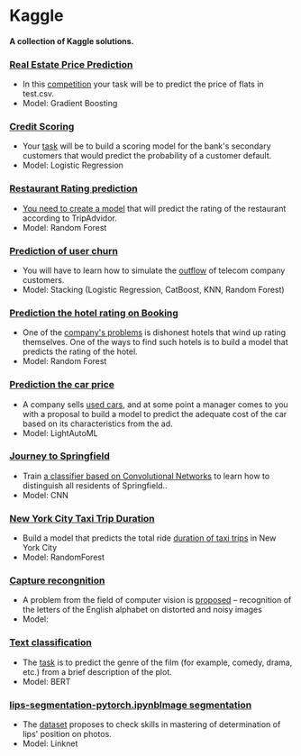 # Kaggle
#### A collection of Kaggle solutions.

### <a href=baseline.ipynb>Real Estate Price Prediction</a>
- In this <a href=https://www.kaggle.com/competitions/real-estate-price-prediction-moscow/>competition</a> your task will be to predict the price of flats in test.csv.
- Model: Gradient Boosting

### <a href=baseline-v1-sf-scoring.ipynb>Credit Scoring</a>
- Your <a href=https://www.kaggle.com/competitions/sf-scoring>task</a> will be to build a scoring model for the bank's secondary customers that would predict the probability of a customer default.
- Model: Logistic Regression

### <a href=alex-coch2-baseline-sf-tripadvisor-rating-v2-7.ipynb>Restaurant Rating prediction
- You <a href=https://www.kaggle.com/competitions/sf-dst-restaurant-rating>need to create a model</a> that will predict the rating of the restaurant according to TripAdvidor.
- Model: Random Forest

### <a href=notebookf57d97d448.ipynb>Prediction of user churn</a>
- You will have to learn how to simulate the <a href=https://www.kaggle.com/competitions/advanced-dls-spring-2021>outflow</a> of telecom company customers.
- Model: Stacking (Logistic Regression, CatBoost, KNN, Random Forest)


### <a href=notebook38cda55794-booking.ipynb>Prediction the hotel rating on Booking</a>
- One of the <a href=https://www.kaggle.com/competitions/sf-booking>company's problems</a> is dishonest hotels that wind up rating themselves. One of the ways to find such hotels is to build a model that predicts the rating of the hotel.
- Model: Random Forest


### <a href=lightautoml-competition-baseline.ipynb>Prediction the car price</a>
- A company sells <a href=https://www.kaggle.com/competitions/sf-dst-predict-car-price>used cars</a>, and at some point a manager comes to you with a proposal to build a model to predict the adequate cost of the car based on its characteristics from the ad.
- Model: LightAutoML

### <a href=classification-transfer-learning.ipynb>Journey to Springfield</a>
- Train <a href=https://www.kaggle.com/competitions/journey-springfield>a classifier based on Convolutional Networks</a> to learn how to distinguish all residents of Springfield..
- Model: CNN

### <a href=notebook-new-york-city-taxi-trip-duration.ipynb>New York City Taxi Trip Duration</a>
- Build a model that predicts the total ride <a href=https://www.kaggle.com/competitions/nyc-taxi-trip-duration>duration of taxi trips</a> in New York City
- Model: RandomForest

### <a href=capture-recognition.ipynb>Capture recongnition</a>
- A problem from the field of computer vision is <a href=https://www.kaggle.com/competitions/sf-captcha-recognition>proposed</a> – recognition of the letters of the English alphabet on distorted and noisy images
- Model: 

### <a href=fine-tuning-bert-ludwig-sf-nlp-movie-genre.ipynb>Text classification</a>
- The <a href=https://www.kaggle.com/competitions/sf-dl-movie-genre-classification>task</a> is to predict the genre of the film (for example, comedy, drama, etc.) from a brief description of the plot.
- Model: BERT

### <a href=lips-segmentation-pytorch.ipynb>lips-segmentation-pytorch.ipynbImage segmentation</a>
- The <a href=https://www.kaggle.com/datasets/olekslu/makeup-lips-segmentation-28k-samples>dataset</a> proposes to check skills in mastering of determination of lips' position on photos.
- Model: Linknet